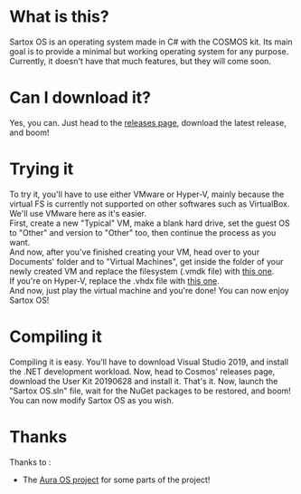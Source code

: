 # What is this?
Sartox OS is an operating system made in C# with the COSMOS kit. Its main goal is to provide a minimal but working operating system for any purpose. Currently, it doesn't have that much features, but they will come soon.

# Can I download it?
Yes, you can. Just head to the [releases page](https://github.com/AnErrupTion/Sartox-OS/releases), download the latest release, and boom!

# Trying it
To try it, you'll have to use either VMware or Hyper-V, mainly because the virtual FS is currently not supported on other softwares such as VirtualBox.<br/>
We'll use VMware here as it's easier.<br/>
First, create a new "Typical" VM, make a blank hard drive, set the guest OS to "Other" and version to "Other" too, then continue the process as you want.<br/>
And now, after you've finished creating your VM, head over to your Documents' folder and to "Virtual Machines", get inside the folder of your newly created VM and replace the filesystem (.vmdk file) with [this one](https://github.com/CosmosOS/Cosmos/raw/master/Build/VMWare/Workstation/Filesystem.vmdk).<br/>
If you're on Hyper-V, replace the .vhdx file with [this one](https://github.com/CosmosOS/Cosmos/raw/master/Build/HyperV/Filesystem.vhdx).<br/>
And now, just play the virtual machine and you're done! You can now enjoy Sartox OS!

# Compiling it
Compiling it is easy. You'll have to download Visual Studio 2019, and install the .NET development workload. Now, head to Cosmos' releases page, download the User Kit 20190628 and install it. That's it. Now, launch the "Sartox OS.sln" file, wait for the NuGet packages to be restored, and boom! You can now modify Sartox OS as you wish.

# Thanks
Thanks to :
- The [Aura OS project](https://github.com/aura-systems/Aura-Operating-System) for some parts of the project!
